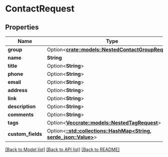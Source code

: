 # ContactRequest

## Properties

Name | Type | Description | Notes
------------ | ------------- | ------------- | -------------
**group** | Option<[**crate::models::NestedContactGroupRequest**](NestedContactGroupRequest.md)> |  | [optional]
**name** | **String** |  | 
**title** | Option<**String**> |  | [optional]
**phone** | Option<**String**> |  | [optional]
**email** | Option<**String**> |  | [optional]
**address** | Option<**String**> |  | [optional]
**link** | Option<**String**> |  | [optional]
**description** | Option<**String**> |  | [optional]
**comments** | Option<**String**> |  | [optional]
**tags** | Option<[**Vec<crate::models::NestedTagRequest>**](NestedTagRequest.md)> |  | [optional]
**custom_fields** | Option<[**::std::collections::HashMap<String, serde_json::Value>**](serde_json::Value.md)> |  | [optional]

[[Back to Model list]](../README.md#documentation-for-models) [[Back to API list]](../README.md#documentation-for-api-endpoints) [[Back to README]](../README.md)


